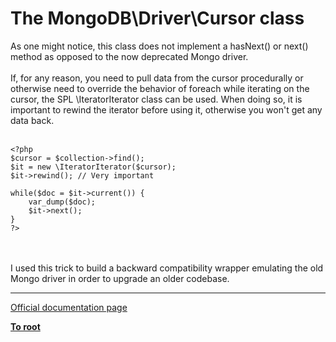 # The MongoDB\Driver\Cursor class



As one might notice, this class does not implement a hasNext() or next() method as opposed to the now deprecated Mongo driver.<br><br>If, for any reason, you need to pull data from the cursor procedurally or otherwise need to override the behavior of foreach while iterating on the cursor, the SPL \IteratorIterator class can be used. When doing so, it is important to rewind the iterator before using it, otherwise you won&apos;t get any data back.<br><br>

```
<?php
$cursor = $collection->find();
$it = new \IteratorIterator($cursor);
$it->rewind(); // Very important

while($doc = $it->current()) {
    var_dump($doc);
    $it->next();
}
?>
```
<br><br>I used this trick to build a backward compatibility wrapper emulating the old Mongo driver in order to upgrade an older codebase.  

---

[Official documentation page](https://www.php.net/manual/en/class.mongodb-driver-cursor.php)

**[To root](/README.md)**